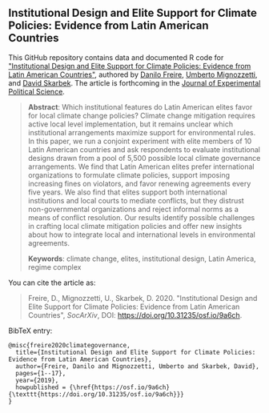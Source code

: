 ## Institutional Design and Elite Support for Climate Policies: Evidence from Latin American Countries

This GitHub repository contains data and documented R code for ["Institutional Design and Elite Support for Climate Policies: Evidence from Latin American Countries"](https://doi.org/10.31235/osf.io/9a6ch), authored by [Danilo Freire](http://danilofreire.github.io), [Umberto Mignozzetti](http://umbertomig.com), and [David Skarbek](http://davidskarbek.com). The article is forthcoming in the [Journal of Experimental Political Science](https://www.cambridge.org/core/journals/journal-of-experimental-political-science).

> **Abstract**: Which institutional features do Latin American elites favor for local climate change policies? Climate change mitigation requires active local level implementation, but it remains unclear which institutional arrangements maximize support for environmental rules. In this paper, we run a conjoint experiment with elite members of 10 Latin American countries and ask respondents to evaluate institutional designs drawn from a pool of 5,500 possible local climate governance arrangements. We find that Latin American elites prefer international organizations to formulate climate policies, support imposing increasing fines on violators, and favor renewing agreements every five years. We also find that elites support both international institutions and local courts to mediate conflicts, but they distrust non-governmental organizations and reject informal norms as a means of conflict resolution. Our results identify possible challenges in crafting local climate mitigation policies and offer new insights about how to integrate local and international levels in environmental agreements.
>
> **Keywords**: climate change, elites, institutional design, Latin America, regime complex

You can cite the article as: 

> Freire, D., Mignozzetti, U., Skarbek, D. 2020. "Institutional Design and Elite Support for Climate Policies: Evidence from Latin American Countries", _SocArXiv_, DOI: <https://doi.org/10.31235/osf.io/9a6ch>.

BibTeX entry:

```
@misc{freire2020climategovernance,
  title={Institutional Design and Elite Support for Climate Policies: Evidence from Latin American Countries},
  author={Freire, Danilo and Mignozzetti, Umberto and Skarbek, David},
  pages={1--17},
  year={2019},
  howpublished = {\href{https://osf.io/9a6ch}{\texttt{https://doi.org/10.31235/osf.io/9a6ch}}}
}
```
